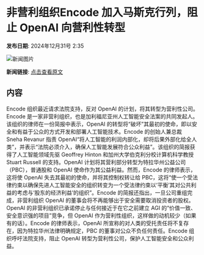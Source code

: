 # 非营利组织Encode 加入马斯克行列，阻止 OpenAI 向营利性转型

**发布日期**: 2024年12月31号 2:35

![新闻图片](https://pic.chinaz.com/picmap/202412271704350132_0.jpg)

**新闻链接**: [点击查看原文](https://www.aibase.com/zh/news/14374)

## 内容

Encode 组织最近请求法院支持，反对 OpenAI 的计划，将其转型为营利性公司。Encode 是一家非营利组织，也是加利福尼亚州人工智能安全法案的共同发起人。该组织的律师在一份简报中表示，OpenAI 的转型将“破坏”其最初的使命，即以安全和有益于公众的方式开发和部署人工智能技术。Encode 的创始人兼总裁 Sneha Revanur 指责 OpenAI“将人工智能的利润内部化，却将后果外部化给全人类”，并表示“法院必须介入，确保人工智能发展符合公众利益”。该组织的简报获得了人工智能领域先驱 Geoffrey Hinton 和加州大学伯克利分校计算机科学教授 Stuart Russell 的支持。OpenAI 计划将其营利部分转型为特拉华州公益公司（PBC），普通股和 OpenAI 使命作为其公益利益。然而，Encode 的律师表示，这将使 OpenAI 失去其最初的使命，并将其控制权转让给 PBC，这将“使一个受法律约束以确保先进人工智能安全的组织转变为一个受法律约束以‘平衡’其对公共利益的考虑与‘股东的经济利益’的组织”。Encode 的简报还指出，一旦公司重组完成，非营利组织 OpenAI 的董事会将不再能够出于安全需要取消投资者的股权。OpenAI 的非营利组织已承诺停止与任何接近于在它之前建立 AGI 的“价值一致、安全意识强的项目”竞争，但 OpenAI 作为营利性组织，这样做的动机较少（如果有的话）。Encode 的律师表示，OpenAI 所宣称的对人类的受托责任将不复存在，因为特拉华州法律明确规定，PBC 的董事对公众不负任何责任。Encode 组织呼吁法院支持，阻止 OpenAI 转型为营利性公司，保护人工智能安全和公众利益。
